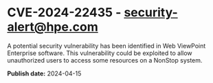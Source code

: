 # CVE-2024-22435 - security-alert@hpe.com


A potential security vulnerability has been identified in Web ViewPoint Enterprise software. This vulnerability could be exploited to allow unauthorized users to access some resources on a NonStop system.



**Publish date:** 2024-04-15

